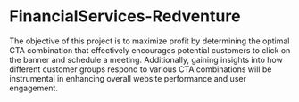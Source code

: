 # FinancialServices-Redventure
The objective of this project is to maximize profit by determining the optimal CTA combination that effectively encourages potential customers to click on the banner and schedule a meeting. Additionally, gaining insights into how different customer groups respond to various CTA combinations will be instrumental in enhancing overall website performance and user engagement.
